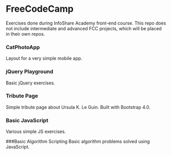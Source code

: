 # FreeCodeCamp
Exercises done during InfoShare Academy front-end course.
This repo does not include intermediate and advanced FCC projects,
which will be placed in their own repos.

### CatPhotoApp
Layout for a very simple mobile app.

### jQuery Playground
Basic jQuery exercises.

### Tribute Page
Simple tribute page about Ursula K. Le Guin. Built with Bootstrap 4.0.

### Basic JavaScript
Various simple JS exercises.

###Basic Algorithm Scripting
Basic algorithm problems solved using JavaScript.
